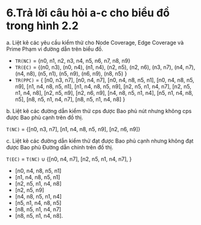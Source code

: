 ﻿# 6.Trả lời câu hỏi a-c cho biểu đồ trong hình 2.2
a. Liệt kê các yêu cầu kiểm thử cho Node Coverage, Edge Coverage và Prime
   Phạm vi đường dẫn trên biểu đồ.
- `TR(NC)` = {n0, n1, n2, n3, n4, n5, n6, n7, n8, n9}
- `TR(EC)` = {(n0, n3), (n0, n4), (n1, n4), (n2, n5), (n2, n6), (n3, n7), (n4, n7), (n4, n8),
   (n5, n1), (n5, n9), (n6, n9), (n8, n5) }
- `TR(PPC)` = { [n0, n3, n7], [n0, n4, n7], [n0, n4, n8, n5, n1], [n0, n4, n8, n5, n9], [n1, n4, n8, n5, n1],
   [n1, n4, n8, n5, n9], [n2, n5, n1, n4, n7], [n2, n5, n1, n4, n8], [n2, n5, n9], [n2, n6, n9], [n4, n8, n5, n1, n4],
   [n5, n1, n4, n8, n5], [n8, n5, n1, n4, n7], [n8, n5, n1, n4, n8] }

b. Liệt kê các đường dẫn kiểm thử cps được Bao phủ nút nhưng không cps được Bao phủ cạnh trên đồ thị.

`T(NC)` = {[n0, n3, n7], [n1, n4, n8, n5, n9], [n2, n6, n9]}

c. Liệt kê các đường dẫn kiểm thử đạt được Bao phủ cạnh nhưng không đạt được Bao phủ Đường dẫn chính trên đồ thị.

`T(EC)` = `T(NC)` ∪ {[n0, n4, n7], [n2, n5, n1, n4, n7], } 

- [n0, n4, n8, n5, n1]
- [n1, n4, n8, n5, n1]
- [n2, n5, n1, n4, n8]
- [n2, n5, n9]
- [n4, n8, n5, n1, n4]
- [n5, n1, n4, n8, n5]
- [n8, n5, n1, n4, n7]
- [n8, n5, n1, n4, n8].
